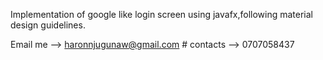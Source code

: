 Implementation of google like login screen using javafx,following material design guidelines.

Email me --> haronnjugunaw@gmail.com  #
contacts --> 0707058437
